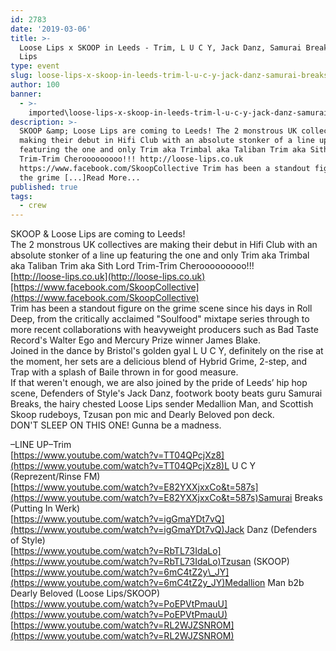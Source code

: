 ```yaml
---
id: 2783
date: '2019-03-06'
title: >-
  Loose Lips x SKOOP in Leeds - Trim, L U C Y, Jack Danz, Samurai Breaks - Loose
  Lips
type: event
slug: loose-lips-x-skoop-in-leeds-trim-l-u-c-y-jack-danz-samurai-breaks
author: 100
banner:
  - >-
    imported\loose-lips-x-skoop-in-leeds-trim-l-u-c-y-jack-danz-samurai-breaks\image2783.jpeg
description: >-
  SKOOP &amp; Loose Lips are coming to Leeds! The 2 monstrous UK collectives are
  making their debut in Hifi Club with an absolute stonker of a line up
  featuring the one and only Trim aka Trimbal aka Taliban Trim aka Sith Lord
  Trim-Trim Cherooooooooo!!! http://loose-lips.co.uk
  https://www.facebook.com/SkoopCollective Trim has been a standout figure on
  the grime [...]Read More...
published: true
tags:
  - crew
---
```

SKOOP & Loose Lips are coming to Leeds!  
The 2 monstrous UK collectives are making their debut in Hifi Club with an absolute stonker of a line up featuring the one and only Trim aka Trimbal aka Taliban Trim aka Sith Lord Trim-Trim Cherooooooooo!!!  
[http://loose-lips.co.uk](http://loose-lips.co.uk)[https://www.facebook.com/SkoopCollective](https://www.facebook.com/SkoopCollective)  
Trim has been a standout figure on the grime scene since his days in Roll Deep, from the critically acclaimed "Soulfood" mixtape series through to more recent collaborations with heavyweight producers such as Bad Taste Record's Walter Ego and Mercury Prize winner James Blake.  
Joined in the dance by Bristol's golden gyal L U C Y, definitely on the rise at the moment, her sets are a delicious blend of Hybrid Grime, 2-step, and Trap with a splash of Baile thrown in for good measure.  
If that weren't enough, we are also joined by the pride of Leeds’ hip hop scene, Defenders of Style's Jack Danz, footwork booty beats guru Samurai Breaks, the hairy chested Loose Lips sender Medallion Man, and Scottish Skoop rudeboys, Tzusan pon mic and Dearly Beloved pon deck.  
DON'T SLEEP ON THIS ONE! Gunna be a madness.

–LINE UP–Trim  
[https://www.youtube.com/watch?v=TT04QPcjXz8](https://www.youtube.com/watch?v=TT04QPcjXz8)L U C Y (Reprezent/Rinse FM)  
[https://www.youtube.com/watch?v=E82YXXjxxCo&t=587s](https://www.youtube.com/watch?v=E82YXXjxxCo&t=587s)Samurai Breaks (Putting In Werk)  
[https://www.youtube.com/watch?v=igGmaYDt7vQ](https://www.youtube.com/watch?v=igGmaYDt7vQ)Jack Danz (Defenders of Style)  
[https://www.youtube.com/watch?v=RbTL73IdaLo](https://www.youtube.com/watch?v=RbTL73IdaLo)Tzusan (SKOOP)  
[https://www.youtube.com/watch?v=6mC4tZ2y\_JY](https://www.youtube.com/watch?v=6mC4tZ2y_JY)Medallion Man b2b Dearly Beloved (Loose Lips/SKOOP)  
[https://www.youtube.com/watch?v=PoEPVtPmauU](https://www.youtube.com/watch?v=PoEPVtPmauU)  
[https://www.youtube.com/watch?v=RL2WJZSNROM](https://www.youtube.com/watch?v=RL2WJZSNROM)